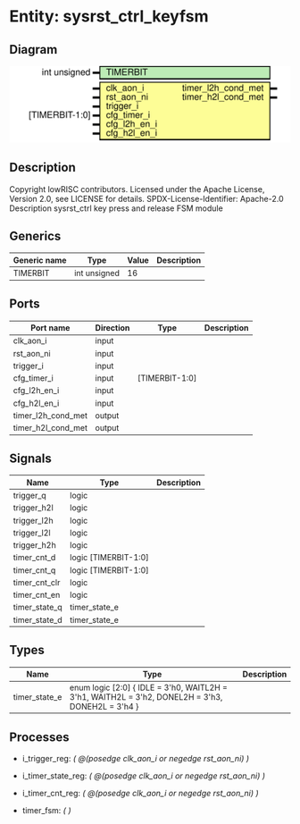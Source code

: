 # Entity: sysrst_ctrl_keyfsm
## Diagram
![Diagram](sysrst_ctrl_keyfsm.svg "Diagram")
## Description
Copyright lowRISC contributors.
 Licensed under the Apache License, Version 2.0, see LICENSE for details.
 SPDX-License-Identifier: Apache-2.0
 Description sysrst_ctrl key press and release FSM module
 
## Generics
| Generic name | Type         | Value | Description |
| ------------ | ------------ | ----- | ----------- |
| TIMERBIT     | int unsigned | 16    |             |
## Ports
| Port name          | Direction | Type           | Description |
| ------------------ | --------- | -------------- | ----------- |
| clk_aon_i          | input     |                |             |
| rst_aon_ni         | input     |                |             |
| trigger_i          | input     |                |             |
| cfg_timer_i        | input     | [TIMERBIT-1:0] |             |
| cfg_l2h_en_i       | input     |                |             |
| cfg_h2l_en_i       | input     |                |             |
| timer_l2h_cond_met | output    |                |             |
| timer_h2l_cond_met | output    |                |             |
## Signals
| Name          | Type                 | Description |
| ------------- | -------------------- | ----------- |
| trigger_q     | logic                |             |
| trigger_h2l   | logic                |             |
| trigger_l2h   | logic                |             |
| trigger_l2l   | logic                |             |
| trigger_h2h   | logic                |             |
| timer_cnt_d   | logic [TIMERBIT-1:0] |             |
| timer_cnt_q   | logic [TIMERBIT-1:0] |             |
| timer_cnt_clr | logic                |             |
| timer_cnt_en  | logic                |             |
| timer_state_q | timer_state_e        |             |
| timer_state_d | timer_state_e        |             |
## Types
| Name          | Type                                                                                                                                                                                                                                                                     | Description |
| ------------- | ------------------------------------------------------------------------------------------------------------------------------------------------------------------------------------------------------------------------------------------------------------------------ | ----------- |
| timer_state_e | enum logic [2:0] {                             IDLE = 3'h0,                             WAITL2H = 3'h1,                             WAITH2L = 3'h2,                             DONEL2H = 3'h3,                             DONEH2L = 3'h4                             } |             |
## Processes
- i_trigger_reg: _( @(posedge clk_aon_i or negedge rst_aon_ni) )_

- i_timer_state_reg: _( @(posedge clk_aon_i or negedge rst_aon_ni) )_

- i_timer_cnt_reg: _( @(posedge clk_aon_i or negedge rst_aon_ni) )_

- timer_fsm: _(  )_

